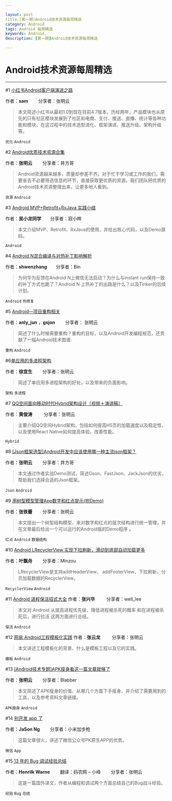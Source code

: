 ```yaml
---

layout: post
title:[第一期]Android技术资源每周精选
category: Android
tags: Android 每周精选
keywords: Android,
description: [第一期]Android技术资源每周精选

---
```

# Android技术资源每周精选

---
#1 [小红书Android客户端演进之路](http://blog.isming.me/2016/08/08/red-android-evolution/)

作者：**sam** &emsp;&emsp;分享者：张明云 

> 本文简述小红书从最初1.0到现在目前4.7版本，历经两年，产品模块也从原先的只有社区模块发展到了社区和电商、支付、推送、直播、统计等各种功能和模块，在这过程中的技术选型进化、框架演进、推送升级、架构升级等。

` 优化 ` ` Android `

#2 [Android优质技术资源合集](http://mp.weixin.qq.com/s?__biz=MzIwNjQ1NzQxNA==&mid=2247483691&idx=1&sn=6cad3bf51f6bcf1f2f3c303a3010070d&scene=1&srcid=0808MJirhk6tjvcE9BFR1ZhJ#rd)

作者：**张明云** &emsp;&emsp;分享者：井方哥


> Android资源越来越多，质量却参差不齐。对于忙于学习或工作的我们，需要省去不必要筛选信息的环节，直接获取更优质的资源。我们团队把优质的Android技术资源整理出来，让更多地人看到。

` 资源 ` ` Android `

#3 [Android MVP+Retrofit+RxJava 实践小结](http://www.diycode.cc/topics/236)

作者：**吴小龙同学**&emsp;&emsp;分享者：寂小桦 


> 本文介绍MVP、Retrofit、RxJava的使用，并给出核心代码，以及Demo源码。

` Android `


#4 [Android N混合编译与对热补丁影响解析](http://mp.weixin.qq.com/s?__biz=MzAwNDY1ODY2OQ==&mid=2649286341&idx=1&sn=054d595af6e824cbe4edd79427fc2706&scene=1&srcid=0807eUxI1GaeIR11bh1TbnFu#rd)

作者：**shwenzhang**&emsp;&emsp;分享者：Bin


> 为何华为反馈在Android N上微信无法启动？为什么与instant run保持一致的补丁方式也跪了？Android N 上热补丁的出路是什么？以及Tinker的后续计划。

` Android ` ` 热修复 `

#5 [Android—项目重构相关](https://mp.weixin.qq.com/s?__biz=MzI0NDQ4OTIxMQ==&mid=2247483673&idx=1&sn=06d498f940d9e0a59d6da8b1dcbbb73e&scene=2&srcid=0730ooThBTwC6en7wPjN85EL&from=timeline&isappinstalled=0&uin=MTYzMjY2MTE1&key=8dcebf9e179c9f3ad355d8a5033f57726bea3c8cec5cde9470eb3ec56f5aa28ddd784d76941a690f3dc848eb78ce1fdd&devicetype=iMac+MacBookPro10%2C1+OSX+OSX+10.11.6+build)

作者：**anly_jun** ，**gsjon** &emsp;&emsp;分享者： 张明云


> 简述了什么时候需要重构？重构的目标，以及Android开发编程规范，还贡献了一幅Android技术图谱.

` 重构 ` ` Android `

#6[单应用的多进程架构](http://mp.weixin.qq.com/s?__biz=MzAxNzMxNzk5OQ==&mid=2649484574&idx=1&sn=0d4fde0fb26940f8d1cd421eed7d2292&scene=1&srcid=0807dUA8goqrkyB6absKELrU#rd)

作者：**徐宜生**&emsp;&emsp; 分享者：张明云


>  简述了单应用多进程架构的好处，以及带来的负面影响。

` 架构 ` ` 多进程 `

#7 [QQ空间面向移动时代Hybrid架构设计［视频＋演讲稿］](http://mp.weixin.qq.com/s?__biz=MjM5MDE0Mjc4MA==&mid=2650993637&idx=1&sn=8a2673272575abbef4b0f6dbc25e0186&scene=1&srcid=0807MfmYksI8MujtAXyDEKzI#rd)

作者：**黄俊涛** &emsp;&emsp; 分享者：张明云


> 主要介绍QQ空间Hybrid架构，包括如何提高H5页的加载速度以及稳定性，以及使用React Native如何提高体验，改善性能。

` Hybrid `



#8 [[Json框架选型]Android开发中应该使用哪一种主流json框架？](http://mp.weixin.qq.com/s?__biz=MzIwNjQ1NzQxNA==&mid=2247483730&idx=1&sn=149add2d2cf49a1925cb7c9ef47a0509&scene=4#wechat_redirect)

作者：**张明云** &emsp;&emsp;分享者：井方哥


> 本文通过作者实战Demo测试，简述Gson、FastJson、JackJson的优劣，帮助我们选择合适的Json框架。    

` Json ` ` Android `



#9 [用树型模型管理App数字和红点提示(附Demo)](http://mp.weixin.qq.com/s?__biz=MzA4NTg1MjM0Mg==&mid=2657261255&idx=1&sn=01ab92edada77803fc4ab7a575453d97&scene=1&srcid=0809W73ofDR3ZLz8iqyRTwVj#rd)

作者：**张铁蕾** &emsp;&emsp;分享者：张明云


>本文提出一个树型结构模型，来对数字和红点的层次结构进行统一管理，并在文章最后给出一个可以运行的Android版的Demo程序 。

` 红点 ` ` Android ` ` 数据结构 `


#10 [Android LRecyclerView 实现下拉刷新，滑动到底部自动加载更多](http://mp.weixin.qq.com/s?__biz=MzA3MDMyMjkzNg==&mid=2652261869&idx=1&sn=f70b2866353c8bb97bfc82df86c26646&scene=1&srcid=0811sZo8OuOSm8oL7qxluG9G#rd)

作者：**叶飘舟** &emsp;&emsp;分享者：Minzou


> LRecyclerView是支持addHeaderView、 addFooterView、下拉刷新、分页加载数据的RecyclerView。

` RecyclerView ` ` Android `

#11 [Android 进程保活招式大全](http://mp.weixin.qq.com/s?__biz=MzA3NTYzODYzMg==&mid=2653577617&idx=1&sn=623256a2ff94641036a6c9eea17baab8&scene=1&srcid=0811TFxQGTk75CMrxJQc41uP#rd)
作者：**张兴华**  &emsp;&emsp; 分享者：well_lee

> 本文对 Android 从提高进程优先级，降低进程被杀死的概率 和在进程被杀死后，进行拉活 这两方面进行总结。

` 保活 ` ` Android `


#12 [网易 Android工程模板化实践](http://mp.weixin.qq.com/s?__biz=MzA3ODg4MDk0Ng==&mid=2651112554&idx=1&sn=95e57e0d6cb95f5c209ee8065380a395&scene=1&srcid=08128BBKDdyh97fJ8nI8GFW2#rd)
作者：**张云龙**  &emsp;&emsp; 分享者：张明云


> 本文讲述工程模板化的背景、什么是模板工程以及它的实践。

` 模板 ` ` Android `

#13 [[Android技术专题]APK瘦身看这一篇文章就够了](http://mp.weixin.qq.com/s?__biz=MzIwNjQ1NzQxNA==&mid=2247483757&idx=1&sn=174e4248b56440b0415fd6301d8a7437&scene=4#wechat_redirect)

作者：**张明云**  &emsp;&emsp;分享者：Blabber


> 本文简述了APK瘦身的价值、从哪几个方面下手瘦身、并介绍了需要用到的工具，以及参考资料文章链接。

` APK瘦身 ` ` Android `



#14 [别开发 app 了](http://mp.weixin.qq.com/s?__biz=MjM5ODQwMjA4MA==&mid=2649293557&idx=1&sn=98f34bb53a54331887cb99972c89e1bc&scene=1&srcid=0809z6KN7DZ1M9gREjCEvlta#rd)

作者：**JaSon Ng**  &emsp;&emsp;分享者：小米加步枪


> 这篇文章很火，讲述了微信公众号PK原生APP的优势。


` 微信 ` ` App `



#15 [13 年的 Bug 调试经验总结](http://mp.weixin.qq.com/s?__biz=MjM5NzA1MTcyMA==&mid=2651161434&idx=2&sn=33cc38d8fa34c807369603bdd386576a&scene=1&srcid=0812xnKhag6AwOSg3q1OTpUm#rd)

作者：**Henrilk Warne**  &emsp;&emsp;翻译：码农网 – 小峰  &emsp;&emsp;分享者：张明云


> 这是一篇国外译文，作者从编程和调试两个方面总结自己的Bug战斗经验。

` 经验 ` ` Bug ` ` 总结 `
